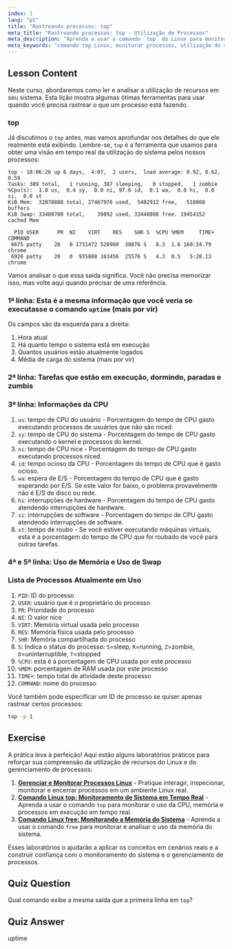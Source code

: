 ```yaml
---
index: 1
lang: "pt"
title: "Rastreando processos: top"
meta_title: "Rastreando processos: top - Utilização de Processos"
meta_description: "Aprenda a usar o comando `top` do Linux para monitorar recursos do sistema e rastrear processos. Entenda os detalhes de CPU, memória e processos para análise de desempenho."
meta_keywords: "comando top Linux, monitorar processos, utilização do sistema, desempenho Linux, iniciante, tutorial, guia"
---
```


## Lesson Content

Neste curso, abordaremos como ler e analisar a utilização de recursos em seu sistema. Esta lição mostra algumas ótimas ferramentas para usar quando você precisa rastrear o que um processo está fazendo.

### top

Já discutimos o `top` antes, mas vamos aprofundar nos detalhes do que ele realmente está exibindo. Lembre-se, `top` é a ferramenta que usamos para obter uma visão em tempo real da utilização do sistema pelos nossos processos:

```plaintext
top - 18:06:26 up 6 days,  4:07,  2 users,  load average: 0.92, 0.62, 0.59
Tasks: 389 total,   1 running, 387 sleeping,   0 stopped,   1 zombie
%Cpu(s):  1.8 us,  0.4 sy,  0.0 ni, 97.6 id,  0.1 wa,  0.0 hi,  0.0 si,  0.0 st
KiB Mem:  32870888 total, 27467976 used,  5402912 free,   518808 buffers
KiB Swap: 33480700 total,    39892 used, 33440808 free. 19454152 cached Mem

  PID USER      PR  NI    VIRT    RES    SHR S  %CPU %MEM     TIME+ COMMAND
 6675 patty    20   0 1731472 520960  30876 S   8.3  1.6 160:24.79 chrome
 6926 patty    20   0  935888 163456  25576 S   4.3  0.5   5:28.13 chrome
```

Vamos analisar o que essa saída significa. Você não precisa memorizar isso, mas volte aqui quando precisar de uma referência.

### 1ª linha: Esta é a mesma informação que você veria se executasse o comando `uptime` (mais por vir)

Os campos são da esquerda para a direita:

1. Hora atual
2. Há quanto tempo o sistema está em execução
3. Quantos usuários estão atualmente logados
4. Média de carga do sistema (mais por vir)

### 2ª linha: Tarefas que estão em execução, dormindo, paradas e zumbis

### 3ª linha: Informações da CPU

1. `us`: tempo de CPU do usuário - Porcentagem do tempo de CPU gasto executando processos de usuários que não são niced.
2. `sy`: tempo de CPU do sistema - Porcentagem do tempo de CPU gasto executando o kernel e processos do kernel.
3. `ni`: tempo de CPU nice - Porcentagem do tempo de CPU gasto executando processos niced.
4. `id`: tempo ocioso da CPU - Porcentagem do tempo de CPU que é gasto ocioso.
5. `wa`: espera de E/S - Porcentagem do tempo de CPU que é gasto esperando por E/S. Se este valor for baixo, o problema provavelmente não é E/S de disco ou rede.
6. `hi`: interrupções de hardware - Porcentagem do tempo de CPU gasto atendendo interrupções de hardware.
7. `si`: interrupções de software - Porcentagem do tempo de CPU gasto atendendo interrupções de software.
8. `st`: tempo de roubo - Se você estiver executando máquinas virtuais, esta é a porcentagem do tempo de CPU que foi roubado de você para outras tarefas.

### 4ª e 5ª linha: Uso de Memória e Uso de Swap

### Lista de Processos Atualmente em Uso

1. `PID`: ID do processo
2. `USER`: usuário que é o proprietário do processo
3. `PR`: Prioridade do processo
4. `NI`: O valor nice
5. `VIRT`: Memória virtual usada pelo processo
6. `RES`: Memória física usada pelo processo
7. `SHR`: Memória compartilhada do processo
8. `S`: Indica o status do processo: `S`=sleep, `R`=running, `Z`=zombie, `D`=uninterruptible, `T`=stopped
9. `%CPU`: esta é a porcentagem de CPU usada por este processo
10. `%MEM`: porcentagem de RAM usada por este processo
11. `TIME+`: tempo total de atividade deste processo
12. `COMMAND`: nome do processo

Você também pode especificar um ID de processo se quiser apenas rastrear certos processos:

```bash
top -p 1
```

## Exercise

A prática leva à perfeição! Aqui estão alguns laboratórios práticos para reforçar sua compreensão da utilização de recursos do Linux e do gerenciamento de processos:

1. **[Gerenciar e Monitorar Processos Linux](https://labex.io/pt/labs/comptia-manage-and-monitor-linux-processes-590864)** - Pratique interagir, inspecionar, monitorar e encerrar processos em um ambiente Linux real.
2. **[Comando Linux top: Monitoramento de Sistema em Tempo Real](https://labex.io/pt/labs/linux-linux-top-command-real-time-system-monitoring-388500)** - Aprenda a usar o comando `top` para monitorar o uso da CPU, memória e processos em execução em tempo real.
3. **[Comando Linux free: Monitorando a Memória do Sistema](https://labex.io/pt/labs/linux-linux-free-command-monitoring-system-memory-388496)** - Aprenda a usar o comando `free` para monitorar e analisar o uso da memória do sistema.

Esses laboratórios o ajudarão a aplicar os conceitos em cenários reais e a construir confiança com o monitoramento do sistema e o gerenciamento de processos.

## Quiz Question

Qual comando exibe a mesma saída que a primeira linha em `top`?

## Quiz Answer

uptime
